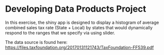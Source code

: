 # Developing Data Products Project
In this exercise, the shiny app is designed to display a histogram of 
average combined sales tax rate (State + Local) by states that would dynamically respond to the ranges
that we specify via using slider.

The data source is found here:  https://files.taxfoundation.org/20170131121743/TaxFoundation-FF539.pdf
